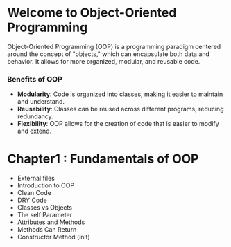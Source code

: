 # Welcome to Object-Oriented Programming

Object-Oriented Programming (OOP) is a programming paradigm centered around the concept of "objects," which can encapsulate both data and behavior. It allows for more organized, modular, and reusable code.

### Benefits of OOP

- **Modularity**: Code is organized into classes, making it easier to maintain and understand.
- **Reusability**: Classes can be reused across different programs, reducing redundancy.
- **Flexibility**: OOP allows for the creation of code that is easier to modify and extend.


# Chapter1 : Fundamentals of OOP
- External files
- Introduction to OOP
- Clean Code
- DRY Code
- Classes vs Objects
- The self Parameter
- Attributes and Methods
- Methods Can Return
- Constructor Method (init)

